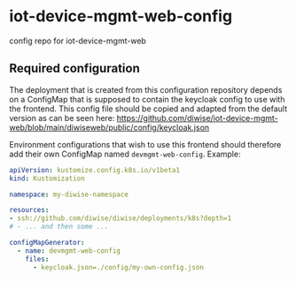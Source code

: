 # iot-device-mgmt-web-config

config repo for iot-device-mgmt-web

## Required configuration

The deployment that is created from this configuration repository depends on a ConfigMap that is supposed to contain the keycloak config to use with the frontend. This config file should be copied and adapted from the default version as can be seen here: https://github.com/diwise/iot-device-mgmt-web/blob/main/diwiseweb/public/config/keycloak.json

Environment configurations that wish to use this frontend should therefore add their own ConfigMap named `devmgmt-web-config`. Example:

```yaml
apiVersion: kustomize.config.k8s.io/v1beta1
kind: Kustomization

namespace: my-diwise-namespace

resources:
- ssh://github.com/diwise/diwise/deployments/k8s?depth=1
# - ... and then some ...

configMapGenerator:
  - name: devmgmt-web-config
    files:
      - keycloak.json=./config/my-own-config.json
```

